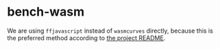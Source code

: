# bench-wasm

We are using `ffjavascript` instead of `wasmcurves` directly, because this is the preferred method according
to [the project README](https://github.com/iden3/wasmcurves/blob/master/README.md).
